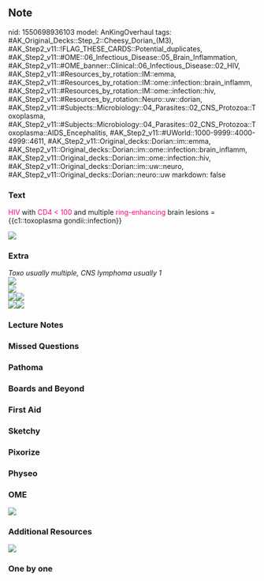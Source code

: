 ## Note
nid: 1550698936103
model: AnKingOverhaul
tags: #AK_Original_Decks::Step_2::Cheesy_Dorian_(M3), #AK_Step2_v11::!FLAG_THESE_CARDS::Potential_duplicates, #AK_Step2_v11::#OME::06_Infectious_Disease::05_Brain_Inflammation, #AK_Step2_v11::#OME_banner::Clinical::06_Infectious_Disease::02_HIV, #AK_Step2_v11::#Resources_by_rotation::IM::emma, #AK_Step2_v11::#Resources_by_rotation::IM::ome::infection::brain_inflamm, #AK_Step2_v11::#Resources_by_rotation::IM::ome::infection::hiv, #AK_Step2_v11::#Resources_by_rotation::Neuro::uw::dorian, #AK_Step2_v11::#Subjects::Microbiology::04_Parasites::02_CNS_Protozoa::Toxoplasma, #AK_Step2_v11::#Subjects::Microbiology::04_Parasites::02_CNS_Protozoa::Toxoplasma::AIDS_Encephalitis, #AK_Step2_v11::#UWorld::1000-9999::4000-4999::4611, #AK_Step2_v11::Original_decks::Dorian::im::emma, #AK_Step2_v11::Original_decks::Dorian::im::ome::infection::brain_inflamm, #AK_Step2_v11::Original_decks::Dorian::im::ome::infection::hiv, #AK_Step2_v11::Original_decks::Dorian::im::uw::neuro, #AK_Step2_v11::Original_decks::Dorian::neuro::uw
markdown: false

### Text
<font color="#FC0280">HIV</font> with <font color="#FC0280">CD4
<</font> <font color="#FC0280">100</font> and multiple
<font color="#FC0280">ring-enhancing</font> brain lesions =
{{c1::toxoplasma gondii::infection}}
<div><img src="paste-317900594348035.jpg"></div>

### Extra
<div>
  <div>
    <div>
      <i>Toxo usually multiple, CNS lymphoma usually 1</i>
    </div>
    <div>
      <i><img src="toxo.png"></i>
    </div>
    <div style="display: inline !important;">
      <i><img src="paste-14173392077280.jpg"></i>
    </div>
    <div>
      <i><img src="tmpKy_8B_.png"><img src=
      "paste-5988773548523521.jpg"></i>
    </div><i><img src=
    "paste-98968931401731_1480737843351.jpg"><img src=
    "Screen%20Shot%202018-01-30%20at%202.46.01%20PM.jpg"></i>
  </div>
</div>

### Lecture Notes


### Missed Questions


### Pathoma


### Boards and Beyond


### First Aid


### Sketchy


### Pixorize


### Physeo


### OME
<div class="ome-widget">
  <a href=
  "https://onlinemeded.org/spa/infectious-disease/hiv/acquire?ref=anki">
  <img src="_OME_AnkiFlashcards_Lesson_2.png"></a>
</div>

### Additional Resources
<img src="paste-102108552495105.jpg">

### One by one

